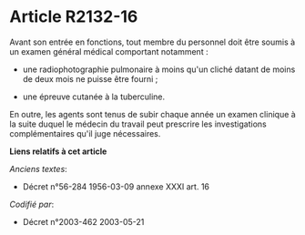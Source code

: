 # Article R2132-16

Avant son entrée en fonctions, tout membre du personnel doit être soumis à un examen général médical comportant notamment :

- une radiophotographie pulmonaire à moins qu'un cliché datant de moins de deux mois ne puisse être fourni ;

- une épreuve cutanée à la tuberculine.

En outre, les agents sont tenus de subir chaque année un examen clinique à la suite duquel le médecin du travail peut
prescrire les investigations complémentaires qu'il juge nécessaires.

**Liens relatifs à cet article**

_Anciens textes_:

  - Décret n°56-284 1956-03-09 annexe XXXI art. 16

_Codifié par_:

  - Décret n°2003-462 2003-05-21
